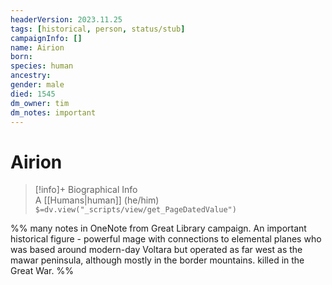 ```yaml
---
headerVersion: 2023.11.25
tags: [historical, person, status/stub]
campaignInfo: []
name: Airion
born:
species: human
ancestry:
gender: male
died: 1545
dm_owner: tim
dm_notes: important
---
```

# Airion
>[!info]+ Biographical Info  
> A [[Humans|human]] (he/him)  
> `$=dv.view("_scripts/view/get_PageDatedValue")`

%% many notes in OneNote from Great Library campaign. An important historical figure - powerful mage with connections to elemental planes who was based around modern-day Voltara but operated as far west as the mawar peninsula, although mostly in the border mountains. killed in the Great War. %%
